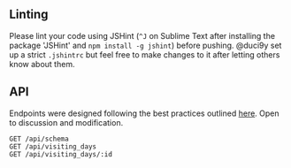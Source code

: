## Linting

Please lint your code using JSHint (`^J` on Sublime Text after installing the
package 'JSHint' and `npm install -g jshint`) before pushing. @duci9y set up a
strict `.jshintrc` but feel free to make changes to it after letting others know
about them.

## API

Endpoints were designed following the best practices outlined
[here](http://www.vinaysahni.com/best-practices-for-a-pragmatic-restful-api).
Open to discussion and modification.

    GET /api/schema
    GET /api/visiting_days
    GET /api/visiting_days/:id
